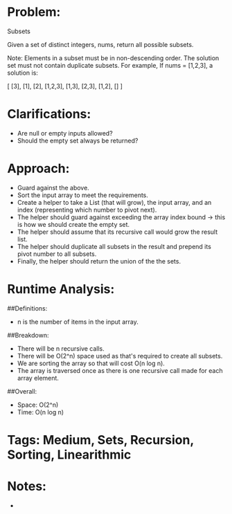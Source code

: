 # Problem:
  Subsets
  
  Given a set of distinct integers, nums, return all possible subsets.

  Note:
  Elements in a subset must be in non-descending order.
  The solution set must not contain duplicate subsets.
  For example,
  If nums = [1,2,3], a solution is:

  [
    [3],
    [1],
    [2],
    [1,2,3],
    [1,3],
    [2,3],
    [1,2],
    []
  ]
  
# Clarifications:
  - Are null or empty inputs allowed?
  - Should the empty set always be returned?

# Approach:
  - Guard against the above.
  - Sort the input array to meet the requirements.
  - Create a helper to take a List (that will grow), the input array, and an index (representing which number to pivot next).
  - The helper should guard against exceeding the array index bound -> this is how we should create the empty set.
  - The helper should assume that its recursive call would grow the result list.
  - The helper should duplicate all subsets in the result and prepend its pivot number to all subsets.
  - Finally, the helper should return the union of the the sets.

# Runtime Analysis:
##Definitions:
  - n is the number of items in the input array.

##Breakdown:
  - There will be n recursive calls.
  - There will be O(2^n) space used as that's required to create all subsets.
  - We are sorting the array so that will cost O(n log n).
  - The array is traversed once as there is one recursive call made for each array element.
  
##Overall:
  - Space: O(2^n)
  - Time: O(n log n)

# Tags: Medium, Sets, Recursion, Sorting, Linearithmic

# Notes:
  - 